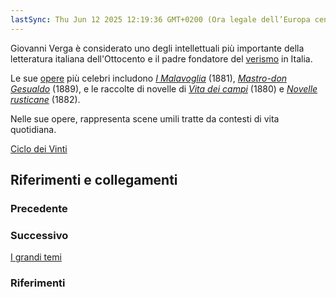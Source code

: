 ```yaml
---
lastSync: Thu Jun 12 2025 12:19:36 GMT+0200 (Ora legale dell’Europa centrale)
---
```

Giovanni Verga è considerato uno degli intellettuali più importante della letteratura italiana dell'Ottocento e il padre fondatore del [verismo](Verismo.md) in Italia.

Le sue [opere](Le%20opere.md) più celebri includono *[I Malavoglia](I%20Malavoglia.md)* (1881), *[Mastro-don Gesualdo](Mastro-don%20Gesualdo)* (1889), e le raccolte di novelle di *[Vita dei campi](Vita%20dei%20campi)* (1880) e *[Novelle rusticane](Novelle%20rusticane)* (1882).

Nelle sue opere, rappresenta scene umili tratte da contesti di vita quotidiana.

[Ciclo dei Vinti](Ciclo%20dei%20Vinti)


## Riferimenti e collegamenti
### Precedente


### Successivo
[I grandi temi](I%20grandi%20temi.md)

### Riferimenti
